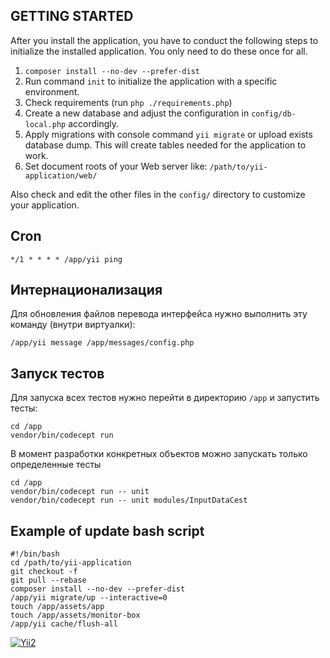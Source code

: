 GETTING STARTED
---------------

After you install the application, you have to conduct the following steps to initialize
the installed application. You only need to do these once for all.

1. `composer install --no-dev --prefer-dist`
2. Run command `init` to initialize the application with a specific environment.
3. Check requirements (run `php ./requirements.php`)
4. Create a new database and adjust the configuration in `config/db-local.php` accordingly.
5. Apply migrations with console command `yii migrate` or upload exists database dump. This will create tables needed for the application to work.
6. Set document roots of your Web server like: `/path/to/yii-application/web/`

Also check and edit the other files in the `config/` directory to customize your application.


Cron
----

```
*/1 * * * * /app/yii ping
```


Интернационализация
-------------------

Для обновления файлов перевода интерфейса нужно выполнить эту команду (внутри виртуалки):

```
/app/yii message /app/messages/config.php
```


Запуск тестов
-------------

Для запуска всех тестов нужно перейти в директорию `/app` и запустить тесты:

```
cd /app
vendor/bin/codecept run
```

В момент разработки конкретных объектов можно запускать только определенные тесты

```
cd /app
vendor/bin/codecept run -- unit
vendor/bin/codecept run -- unit modules/InputDataCest
```


Example of update bash script
-----------------------------

```
#!/bin/bash
cd /path/to/yii-application
git checkout -f
git pull --rebase
composer install --no-dev --prefer-dist
/app/yii migrate/up --interactive=0
touch /app/assets/app
touch /app/assets/monitor-box
/app/yii cache/flush-all
```

[![Yii2](https://img.shields.io/badge/Powered_by-Yii_Framework-green.svg?style=flat)](http://www.yiiframework.com/)